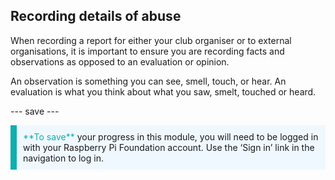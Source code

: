 ## Recording details of abuse

When recording a report for either your club organiser or to external organisations, it is important to ensure you are recording facts and observations as opposed to an evaluation or opinion.

An observation is something you can see, smell, touch, or hear. An evaluation is what you think about what you saw, smelt, touched or heard.

--- save ---

<p style="border-left: solid; border-width:10px; border-color: #0faeb0; background-color: aliceblue; padding: 10px;">
<span style="color: #0faeb0">**To save**</span> your progress in this module, you will need to be logged in with your Raspberry Pi Foundation account. Use the ‘Sign in’ link in the navigation to log in.
</p>